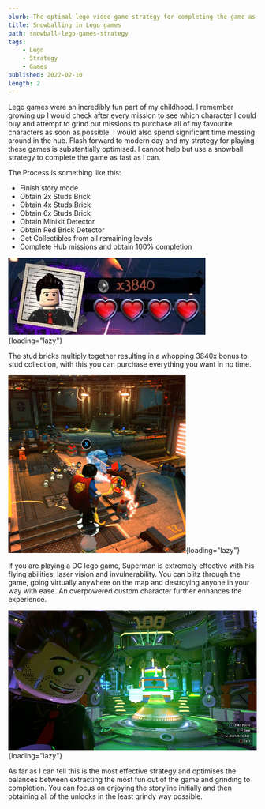 ```yaml
---
blurb: The optimal lego video game strategy for completing the game as fast as possible with the most fun and least grind.
title: Snowballing in Lego games
path: snowball-lego-games-strategy
tags:
    - Lego
    - Strategy
    - Games
published: 2022-02-10
length: 2
---
```


Lego games were an incredibly fun part of my childhood. I remember growing up I would check after every mission to see which character I could buy and attempt to grind out missions to purchase all of my favourite characters as soon as possible. I would also spend significant time messing around in the hub. Flash forward to modern day and my strategy for playing these games is substantially optimised. I cannot help but use a snowball strategy to complete the game as fast as I can.

The Process is something like this:

* Finish story mode
* Obtain 2x Studs Brick
* Obtain 4x Studs Brick
* Obtain 6x Studs Brick
* Obtain Minikit Detector
* Obtain Red Brick Detector
* Get Collectibles from all remaining levels
* Complete Hub missions and obtain 100% completion

![x3840 Bonus](Assets/snowball-lego-games-strategy/x3840.jpg){loading="lazy"}

The stud bricks multiply together resulting in a whopping 3840x bonus to stud collection, with this you can purchase everything you want in no time.

![Lego Superman](Assets/snowball-lego-games-strategy/lego-superman.gif){loading="lazy"}

If you are playing a DC lego game, Superman is extremely effective with his flying abilities, laser vision and invulnerability. You can blitz through the game, going virtually anywhere on the map and destroying anyone in your way with ease. An overpowered custom character further enhances the experience.

![Lego Kaelan](Assets/snowball-lego-games-strategy/lego-kaelan.jpg){loading="lazy"}

As far as I can tell this is the most effective strategy and optimises the balances between extracting the most fun out of the game and grinding to completion. You can focus on enjoying the storyline initially and then obtaining all of the unlocks in the least grindy way possible.

